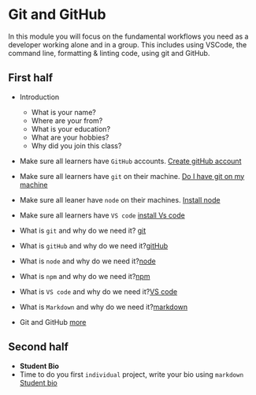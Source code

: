 # Git and GitHub

In this module you will focus on the fundamental workflows you need as a
developer working alone and in a group. This includes using VSCode, the command
line, formatting & linting code, using git and GitHub.

## First half

- Introduction

  - What is your name?
  - Where are your from?
  - What is your education?
  - What are your hobbies?
  - Why did you join this class?

- Make sure all learners have `GitHub` accounts.
  [Create gitHub account](https://www.github.com)
- Make sure all learners have `git` on their machine.
  [Do I have git on my machine](../materials/git-installalation.md)
- Make sure all leaner have `node` on their machines.
  [Install node](../materials/node-installation.md)
- Make sure all learners have `VS code`
  [install Vs code](https://code.visualstudio.com/download)

- What is `git` and why do we need it? [git](../materials/git-intro.md)
- What is `gitHub` and why do we need it?[gitHub](../materials/github-intro.md)
- What is `node` and why do we need it?[node](../materials/node-intro.md)
- What is `npm` and why do we need it?[npm](../materials/npm-intro.md)
- What is `VS code` and why do we need
  it?[VS code](../materials/vs-code-intro.md)
- What is `Markdown` and why do we need
  it?[markdown](../materials/markdown-intro.md)
- Git and GitHub [more](../materials/git-github-intro.md)

## Second half

- **Student Bio**
- Time to do you first `individual` project, write your bio using `markdown`
  [Student bio](../deliverables/student-bio.md)
